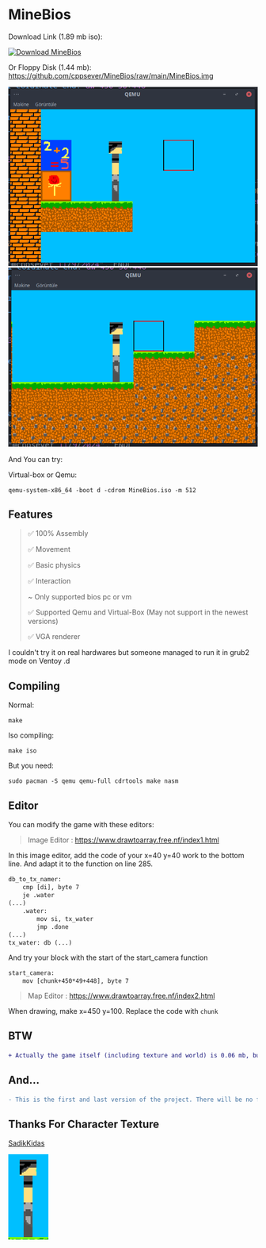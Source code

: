 # MineBios
Download Link (1.89 mb iso): 

[![Download MineBios](https://a.fsdn.com/con/app/sf-download-button)](https://sourceforge.net/projects/minebios/files/latest/download)

Or Floppy Disk (1.44 mb):
https://github.com/cppsever/MineBios/raw/main/MineBios.img

![png](https://github.com/cppsever/MineBios/blob/main/photo/1.png)
![png](https://github.com/cppsever/MineBios/blob/main/photo/2.png)

And You can try:

Virtual-box or Qemu:

```
qemu-system-x86_64 -boot d -cdrom MineBios.iso -m 512
```

## Features
> ✅ 100% Assembly
> 
> ✅ Movement
> 
> ✅ Basic physics
> 
> ✅ Interaction
> 
> ~ Only supported bios pc or vm
>
> ✅ Supported Qemu and Virtual-Box (May not support in the newest versions) 
>
> ✅ VGA renderer 

I couldn't try it on real hardwares but someone managed to run it in grub2 mode on Ventoy .d

## Compiling

Normal:

```
make
```

Iso compiling:

```
make iso
```

But you need:

```
sudo pacman -S qemu qemu-full cdrtools make nasm
```

## Editor

You can modify the game with these editors:

> Image Editor : https://www.drawtoarray.free.nf/index1.html

In this image editor, add the code of your x=40 y=40 work to the bottom line. And adapt it to the function on line 285.

```
db_to_tx_namer:
    cmp [di], byte 7
    je .water
(...)
    .water:
        mov si, tx_water
        jmp .done
(...)
tx_water: db (...)
```

And try your block with the start of the start_camera function

```
start_camera:
    mov [chunk+450*49+448], byte 7
```


> Map Editor : https://www.drawtoarray.free.nf/index2.html

When drawing, make x=450 y=100. Replace the code with `chunk`

## BTW

```diff
+ Actually the game itself (including texture and world) is 0.06 mb, but due to the Fat 12 file system it is at least 1.44 mb
```

## And...

```diff
- This is the first and last version of the project. There will be no further updates. :(
```

## Thanks For Character Texture

[SadikKidas](https://github.com/SadikKidas)

![png](https://github.com/cppsever/MineBios/blob/main/photo/3.png)
